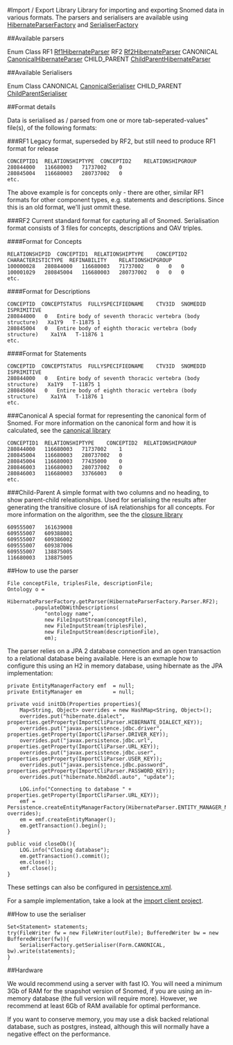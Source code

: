 #Import / Export Library
Library for importing and exporting Snomed data in various formats. The parsers and serialisers are available using [HibernateParserFactory](/lib/importexport/src/main/java/com/ihtsdo/snomed/service/parser/HibernateParserFactory) and [SerialiserFactory](/lib/importexport/src/main/java/com/ihtsdo/snomed/service/serialiser/SerialiserFactory)

##Available parsers

Enum            Class
RF1             [Rf1HibernateParser](/lib/importexport/src/main/java/com/ihtsdo/snomed/service/parser/Rf1HibernateParser)
RF2             [Rf2HibernateParser](/lib/importexport/src/main/java/com/ihtsdo/snomed/service/parser/Rf2HibernateParser)
CANONICAL       [CanonicalHibernateParser](/lib/importexport/src/main/java/com/ihtsdo/snomed/service/parser/CanonicalHibernateParser)
CHILD_PARENT    [ChildParentHibernateParser](/lib/importexport/src/main/java/com/ihtsdo/snomed/service/parser/ChildParentParser)

##Available Serialisers

Enum            Class
CANONICAL       [CanonicalSerialiser](/lib/importexport/src/main/java/com/ihtsdo/snomed/service/serialiser/CanonicalSerialiser)
CHILD_PARENT    [ChildParentSerialiser](/lib/importexport/src/main/java/com/ihtsdo/snomed/service/serialiser/ChildParentSerialiser)

##Format details

Data is serialised as / parsed from one or more tab-seperated-values" file(s), of the following formats:


###RF1
Legacy format, superseded by RF2, but still need to produce RF1 format for release

    CONCEPTID1  RELATIONSHIPTYPE  CONCEPTID2    RELATIONSHIPGROUP
    280844000   116680003   71737002    0
    280845004   116680003   280737002   0
    etc.

The above example is for concepts only - there are other, similar RF1 formats for other component types, e.g. statements and descriptions. Since this is an old format, we'll just ommit these. 


###RF2
Current standard format for capturing all of Snomed. Serialisation format consists of 3 files for concepts, descriptions and OAV triples. 

####Format for Concepts

    RELATIONSHIPID  CONCEPTID1  RELATIONSHIPTYPE    CONCEPTID2  CHARACTERISTICTYPE  REFINABILITY    RELATIONSHIPGROUP
    100000028   280844000   116680003   71737002    0   0   0
    100001029   280845004   116680003   280737002   0   0   0
    etc.

####Format for Descriptions

    CONCEPTID  CONCEPTSTATUS  FULLYSPECIFIEDNAME    CTV3ID  SNOMEDID    ISPRIMITIVE
    280844000   0   Entire body of seventh thoracic vertebra (body structure)   Xa1Y9   T-11875 1
    280845004   0   Entire body of eighth thoracic vertebra (body structure)    Xa1YA   T-11876 1
    etc.

####Format for Statements

    CONCEPTID  CONCEPTSTATUS  FULLYSPECIFIEDNAME    CTV3ID  SNOMEDID    ISPRIMITIVE
    280844000   0   Entire body of seventh thoracic vertebra (body structure)   Xa1Y9   T-11875 1
    280845004   0   Entire body of eighth thoracic vertebra (body structure)    Xa1YA   T-11876 1
    etc.

###Canonical
A special format for representing the canonical form of Snomed. For more information on the canonical form and how it is calculated, see the [canonical library](/lib/canonical/README.md)

    CONCEPTID1  RELATIONSHIPTYPE    CONCEPTID2  RELATIONSHIPGROUP
    280844000   116680003   71737002    1
    280845004   116680003   280737002   0
    280845004   116680003   77435000    0
    280846003   116680003   280737002   0
    280846003   116680003   33766003    0
    etc.


###Child-Parent
A simple format with two columns and no heading, to show parent-child releationships. Used for serialising the results after generating the transitive closure of isA relationships for all concepts. For more information on the algorithm, see the the [closure library](/lib/closure/README.md)

    609555007   161639008
    609555007   609388001
    609555007   609386002
    609555007   609387006
    609555007   138875005
    116680003   138875005

##How to use the parser

    File conceptFile, triplesFile, descriptionFile;
    Ontology o = 
        HibernateParserFactory.getParser(HibernateParserFactory.Parser.RF2);
            .populateDbWithDescriptions(
                "ontology name", 
                new FileInputStream(conceptFile), 
                new FileInputStream(triplesFile), 
                new FileInputStream(descriptionFile), 
                em);

The parser relies on a JPA 2 database connection and an open transaction to a relational database being available. Here is an exmaple how to configure this using an H2 in memory database, using hibernate as the JPA implementation:

    private EntityManagerFactory emf  = null;
    private EntityManager em          = null;

    private void initDb(Properties properties){
        Map<String, Object> overrides = new HashMap<String, Object>();
        overrides.put("hibernate.dialect", properties.getProperty(ImportCliParser.HIBERNATE_DIALECT_KEY));
        overrides.put("javax.persistence.jdbc.driver", properties.getProperty(ImportCliParser.DRIVER_KEY));
        overrides.put("javax.persistence.jdbc.url", properties.getProperty(ImportCliParser.URL_KEY));
        overrides.put("javax.persistence.jdbc.user", properties.getProperty(ImportCliParser.USER_KEY));
        overrides.put("javax.persistence.jdbc.password", properties.getProperty(ImportCliParser.PASSWORD_KEY));
        overrides.put("hibernate.hbm2ddl.auto", "update");
        
        LOG.info("Connecting to database " + properties.getProperty(ImportCliParser.URL_KEY));
        emf = Persistence.createEntityManagerFactory(HibernateParser.ENTITY_MANAGER_NAME_FROM_PERSISTENCE_XML, overrides);
        em = emf.createEntityManager();
        em.getTransaction().begin();
    }

    public void closeDb(){
        LOG.info("Closing database");
        em.getTransaction().commit();
        em.close();
        emf.close();
    }

These settings can also be configured in [persistence.xml](/client/import-main/src/main/resources/META-INF/persistence.xml).

For a sample implementation, take a look at the [import client project](/client/import-main).

##How to use the serialiser

    Set<Statement> statements;
    try(FileWriter fw = new FileWriter(outFile); BufferedWriter bw = new BufferedWriter(fw)){
        SerialiserFactory.getSerialiser(Form.CANONICAL, bw).write(statements);
    }

##Hardware

We would recommend using a server with fast IO. You will need a minimum 3Gb of RAM for the snapshot version of Snomed, if you are using an in-memory database (the full version will require more). However, we recommend at least 6Gb of RAM available for optimal performance. 

If you want to conserve memory, you may use a disk backed relational database, such as postgres, instead, although this will normally have a negative effect on the performance.

